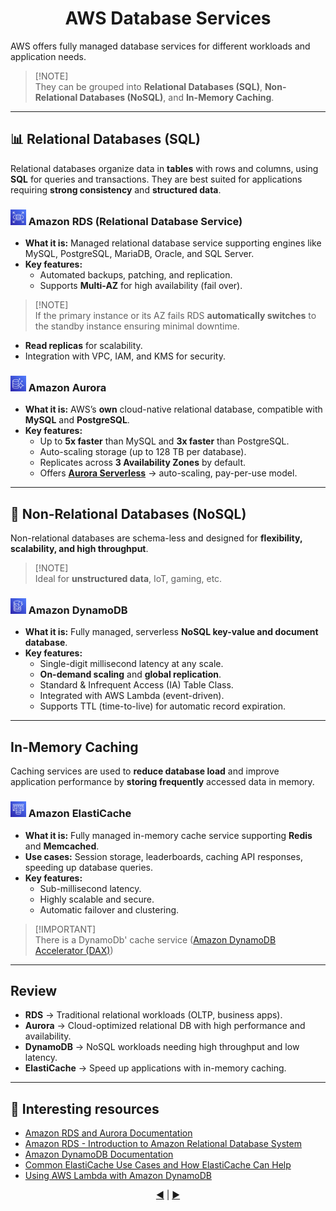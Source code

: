 <div align="center">
<h1>AWS Database Services</h1>
</div>

AWS offers fully managed database services for different workloads and application needs. 

> [!NOTE]\
> They can be grouped into **Relational Databases (SQL)**, **Non-Relational Databases (NoSQL)**, and **In-Memory Caching**.

---

## 📊 Relational Databases (SQL)

Relational databases organize data in **tables** with rows and columns, using **SQL** for queries and transactions. 
They are best suited for applications requiring **strong consistency** and **structured data**.

<div>
  <h3>
    <img src="../assets/rds.png" alt="AWS RDS" width="25px"/>
    Amazon RDS (Relational Database Service)</h3>
</div>

- **What it is:** Managed relational database service supporting engines like MySQL, PostgreSQL, MariaDB, Oracle, and SQL Server. 
- **Key features:**
  - Automated backups, patching, and replication. 
  - Supports **Multi-AZ** for high availability (fail over).

> [!NOTE]\
> If the primary instance or its AZ fails RDS **automatically switches** to the standby instance ensuring minimal downtime. 

  - **Read replicas** for scalability. 
  - Integration with VPC, IAM, and KMS for security.

<div>
  <h3>
    <img src="../assets/aurora.png" alt="AWS AURORA" width="25px"/>
    Amazon Aurora</h3>
</div>

- **What it is:** AWS’s **own** cloud-native relational database, compatible with **MySQL** and **PostgreSQL**. 
- **Key features:**
  - Up to **5x faster** than MySQL and **3x faster** than PostgreSQL. 
  - Auto-scaling storage (up to 128 TB per database). 
  - Replicates across **3 Availability Zones** by default. 
  - Offers **[Aurora Serverless](https://docs.aws.amazon.com/AmazonRDS/latest/AuroraUserGuide/aurora-serverless-v2.html)** → auto-scaling, pay-per-use model. 

---

## 📂 Non-Relational Databases (NoSQL)

Non-relational databases are schema-less and designed for **flexibility, scalability, and high throughput**. 

> [!NOTE]\
> Ideal for **unstructured data**, IoT, gaming, etc.

<div>
  <h3>
    <img src="../assets/dynamo-db.png" alt="AWS DYNAMODB" width="25px"/>
    Amazon DynamoDB</h3>
</div>

- **What it is:** Fully managed, serverless **NoSQL key-value and document database**. 
- **Key features:**
  - Single-digit millisecond latency at any scale. 
  - **On-demand scaling** and **global replication**.
  - Standard & Infrequent Access (IA) Table Class. 
  - Integrated with AWS Lambda (event-driven). 
  - Supports TTL (time-to-live) for automatic record expiration. 
---

## In-Memory Caching

Caching services are used to **reduce database load** and improve application performance by **storing frequently** accessed data in memory. 

<div>
  <h3>
    <img src="../assets/elastic-cache.png" alt="AWS ELASTIC CACHE" width="25px"/>
    Amazon ElastiCache</h3>
</div>

- **What it is:** Fully managed in-memory cache service supporting **Redis** and **Memcached**. 
- **Use cases:** Session storage, leaderboards, caching API responses, speeding up database queries. 
- **Key features:**
  - Sub-millisecond latency. 
  - Highly scalable and secure. 
  - Automatic failover and clustering. 

> [!IMPORTANT]\
> There is a DynamoDb' cache service ([Amazon DynamoDB Accelerator (DAX)](https://www.geeksforgeeks.org/dynamo-db/aws-dynamodb-introduction-to-dynamodb-accelerator-dax/))
---

## Review
- **RDS** → Traditional relational workloads (OLTP, business apps). 
- **Aurora** → Cloud-optimized relational DB with high performance and availability. 
- **DynamoDB** → NoSQL workloads needing high throughput and low latency. 
- **ElastiCache** → Speed up applications with in-memory caching. 

---


## 🔗 Interesting resources
- [Amazon RDS and Aurora Documentation](https://docs.aws.amazon.com/rds/)
- [Amazon RDS - Introduction to Amazon Relational Database System](https://www.geeksforgeeks.org/devops/amazon-rds-introduction-to-amazon-relational-database-system/)
- [Amazon DynamoDB Documentation](https://docs.aws.amazon.com/dynamodb/)
- [Common ElastiCache Use Cases and How ElastiCache Can Help](https://docs.aws.amazon.com/AmazonElastiCache/latest/dg/elasticache-use-cases.html)
- [Using AWS Lambda with Amazon DynamoDB](https://docs.aws.amazon.com/lambda/latest/dg/with-ddb.html)

<div align="center">
  <a href="./10-aws-storage.md">◀️</a> |
  <a href="./12-aws-lambda.md">▶️</a>
</div>
